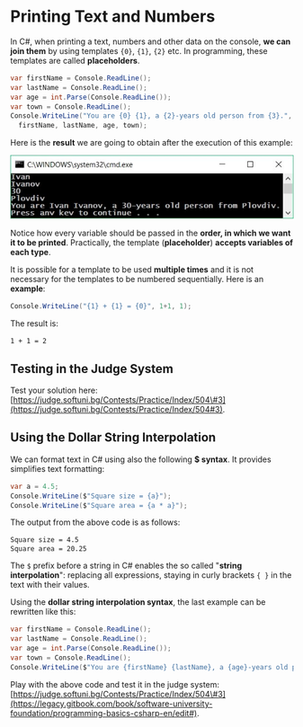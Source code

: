 # Printing Text and Numbers

In C\#, when printing a text, numbers and other data on the console, **we can join them** by using templates `{0}`, `{1}`, `{2}` etc. In programming, these templates are called **placeholders**.

```csharp
var firstName = Console.ReadLine();
var lastName = Console.ReadLine();
var age = int.Parse(Console.ReadLine());
var town = Console.ReadLine();
Console.WriteLine("You are {0} {1}, a {2}-years old person from {3}.",
  firstName, lastName, age, town);
```

Here is the **result** we are going to obtain after the execution of this example:

![](/assets/chapter-2-images/00.Placeholders-01.jpg)

Notice how every variable should be passed in the **order, in which we want it to be printed**. Practically, the template \(**placeholder**\) **accepts variables of each type**.

It is possible for a template to be used **multiple times** and it is not necessary for the templates to be numbered sequentially. Here is an **example**:

```csharp
Console.WriteLine("{1} + {1} = {0}", 1+1, 1);
```

The result is:

```
1 + 1 = 2
```

## Testing in the Judge System

Test your solution here: [https://judge.softuni.bg/Contests/Practice/Index/504\#3](https://judge.softuni.bg/Contests/Practice/Index/504#3).

## Using the Dollar String Interpolation

We can format text in C\# using also the following **$ syntax**. It provides simplifies text formatting:

```csharp
var a = 4.5;
Console.WriteLine($"Square size = {a}");
Console.WriteLine($"Square area = {a * a}");
```

The output from the above code is as follows:

```
Square size = 4.5
Square area = 20.25
```

The `$` prefix before a string in C\# enables the so called "**string interpolation**": replacing all expressions, staying in curly brackets `{ }` in the text with their values.

Using the **dollar string interpolation syntax**, the last example can be rewritten like this:

```csharp
var firstName = Console.ReadLine();
var lastName = Console.ReadLine();
var age = int.Parse(Console.ReadLine());
var town = Console.ReadLine();
Console.WriteLine($"You are {firstName} {lastName}, a {age}-years old person from {town}.");
```

Play with the above code and test it in the judge system: [https://judge.softuni.bg/Contests/Practice/Index/504\#3](https://legacy.gitbook.com/book/software-university-foundation/programming-basics-csharp-en/edit#).

